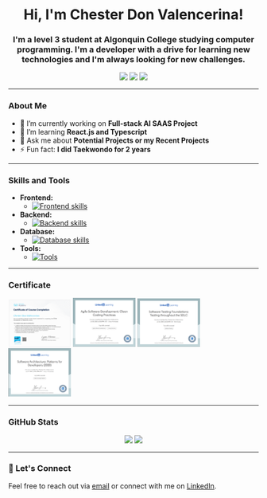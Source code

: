 <h1 align="center">Hi, I'm Chester Don Valencerina!</h1>
<h3 align="center">I'm a level 3 student at Algonquin College studying computer programming. I'm a developer with a drive for learning new technologies and I'm always looking for new challenges. </h3>

<p align="center">
  <a href="https://react-tailwind-portfolio-nu.vercel.app/" target="_blank"><img src="https://img.shields.io/badge/Portfolio-000?style=for-the-badge&logo=vercel&logoColor=white" /></a>
  <a href="mailto:vale0192@algonquinlive.com"><img src="https://img.shields.io/badge/Email-D14836?style=for-the-badge&logo=gmail&logoColor=white" /></a>
  <a href="https://www.linkedin.com/in/chestervalencerina/"><img src="https://img.shields.io/badge/LinkedIn-0A66C2?style=for-the-badge&logo=linkedin&logoColor=white" /></a>
</p>

---

### About Me

- 🔭 I’m currently working on **Full-stack AI SAAS Project**
- 🌱 I’m learning **React.js and Typescript**
- 💬 Ask me about **Potential Projects or my Recent Projects**
- ⚡ Fun fact: **I did Taekwondo for 2 years**

---

### Skills and Tools

- **Frontend:**
  - [![Frontend skills](https://skillicons.dev/icons?i=js,html,css,react,tailwind,flutter)](https://skillicons.dev)
- **Backend:**
  - [![Backend skills](https://skillicons.dev/icons?i=php,java)](https://skillicons.dev)
- **Database:**
  - [![Database skills](https://skillicons.dev/icons?i=mysql,postgres)](https://skillicons.dev)
- **Tools:**
  - [![Tools](https://skillicons.dev/icons?i=linux,git,docker)](https://skillicons.dev)

---

### Certificate
  <img src="cert.png" width="25%"/>
  <img src="agile_cert.png" width="25%"/>
  <img src="sdlc_cert.png" width="25%"/>
  <img src="patterns_cert.png" width="25%"/>
  
---

### GitHub Stats

<p align="center">
  <img src="https://github-readme-stats.vercel.app/api/top-langs/?username=cdv188&layout=compact&theme=tokyonight" width="36%" />
  <img src="https://github-readme-stats.vercel.app/api?username=cdv188&show_icons=true&theme=tokyonight" width="48%" />
</p>

---

### 🔗 Let's Connect

Feel free to reach out via [email](mailto:vale0192@algonquinlive.com) or connect with me on [LinkedIn](www.linkedin.com/in/chestervalencerina).
